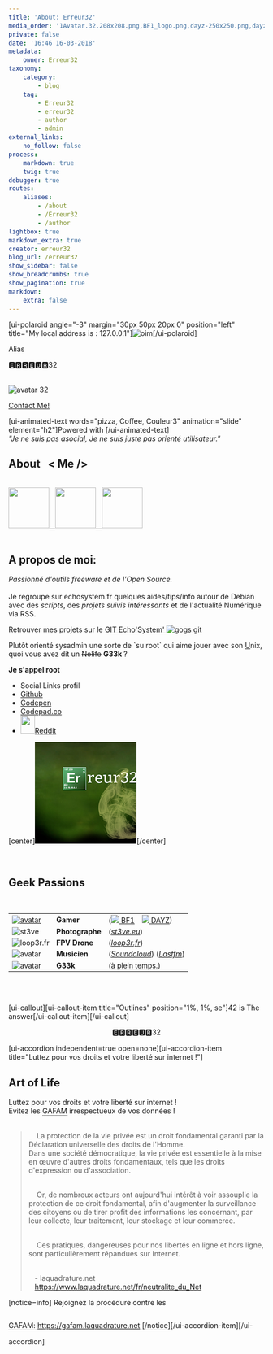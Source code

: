 ```yaml
---
title: 'About: Erreur32'
media_order: '1Avatar.32.208x208.png,BF1_logo.png,dayz-250x250.png,dayz-avatar-rond.jpg,dayz-avatar-rond2O.png,dayz-images.jpg,dayz-logo-gradient-transparent.png,dayz-rond_14262.png,DayZ-trans.png,dayz_by_polishxcii-d52gc2r.png,default_avatar_250349.png,echo-sysmin.gif,Erreur32-avatar-p.jpg,git-favicon.png,icontexto-inside-reddit-1.png,muzh.jpg,photo.jpg,Dayz black bane.jpg,1Avatar.32.rond.png,canvas_echosystem.png,1avat-GAMER-trans.png,screen.png,photo 4.JPG,wg.jpg,886521_music_512x512.png,image123s.jpg,images-guitar.jpg,bf1-carre.jpg,direct.png,favicon-loop3r.png,favicon-loop3r-trans.png,logo-loop3r.png,_canvas323_erreur32.png,_canvas_erreur32.png,st3v32.png'
private: false
date: '16:46 16-03-2018'
metadata:
    owner: Erreur32
taxonomy:
    category:
        - blog
    tag:
        - Erreur32
        - erreur32
        - author
        - admin
external_links:
    no_follow: false
process:
    markdown: true
    twig: true
debugger: true
routes:
    aliases:
        - /about
        - /Erreur32
        - /author
lightbox: true
markdown_extra: true
creator: erreur32
blog_url: /erreur32
show_sidebar: false
show_breadcrumbs: true
show_pagination: true
markdown:
    extra: false
---
```


<script defer="" src="_page/console-log.js"></script>
<!--<link rel="stylesheet" href="_page/css/spectre.css">
a:link, a:visited {
  color: #82AAE7;
  text-decoration: none;
/* text-shadow: -1px -1px 0px #555;*/
 /* font-family: Lato, Arial, Helvetica, sans-serif;*/
 font: 17px/1.5 "Lato", sans-serif;
 font-weight: bold;
 font-size: 16px;
}

 a:hover {
  color: #ff3300;
      text-shadow: -1px -1px 0px #555;
}
@import url(https://fonts.googleapis.com/css?family=Josefin+Sans:300,400);
body, html {
  height: 100%;
  margin: 0;
  font: 15px/1.5 "Lato", sans-serif;
  /*color: #777;*/
 color: #50596c;    
}
-->
<style>

/* button */ 
.btn {
  border: 2px solid black;
  border-radius: 5px;
  background-color: white;
  color: black;
  padding: 14px 28px;
  font-size: 12px;
  cursor: pointer;
}
/* Gray */
.default {
  border-color: #e7e7e7;
  color: black;
}
.default:hover {
  background: #e7e7e7;
}
/* Green */
.success {
  border-color: #4CAF50;
  color: green;
}
.success:hover {
  background-color: #4CAF50;
  color: white;
}
/* Blue */
.info {
  border-color: #2196F3;
  color: dodgerblue
}
.info:hover {
  background: #2196F3;
  color: white;
}
/* Orange */
.warning {
  border-color: #ff9800;
  color: orange;
}
.warning:hover {
  background: #ff9800;
  color: white;
}
/* Red */
.danger {
  border-color: #f44336;
  color: red
}
.danger:hover {
  background: #f44336;
  color: white;
}
.tooltip {
    position: relative;
    display: inline-block;
    border-bottom: 1px dotted black;
}
.tooltip .tooltiptext {
    visibility: hidden;
    width: 120px;
    background-color: #555;
    color: #fff;
    text-align: center;
    border-radius: 6px;
    padding: 5px 0;
    position: absolute;
    z-index: 1;
    bottom: 125%;
    left: 50%;
    margin-left: -60px;
    opacity: 0;
    transition: opacity 0.3s;
}
.tooltip .tooltiptext::after {
    content: "";
    position: absolute;
    top: 100%;
    left: 50%;
    margin-left: -5px;
    border-width: 5px;
    border-style: solid;
    border-color: #555 transparent transparent transparent;
}
.tooltip:hover .tooltiptext {
    visibility: visible;
    opacity: 1;
}
</style>
 <link rel="icon" type="image/png" href="https://echosystem.fr/favicon.png" />
 
<article>
<div class="container">
[ui-polaroid angle="-3" margin="30px 50px 20px 0" position="left" title="My local address is :  127.0.0.1"]<img src="erreur32/Erreur32-avatar-p.jpg" alt="oim" width="200" height="300" />[/ui-polaroid]
<br>
<p>Alias</p>
<div class="alt">
<p> 🅴🆁🆁🅴🆄🆁32  </p><br>
    <img src="../../user/pages/01.home/avatar-9152.gif" alt="avatar 32" />
 <br>   
</div>
    
<a class="button1 scrolly" href="https://contact.echosystem.fr">Contact Me!</a> 
    
  [ui-animated-text words="pizza, Coffee, Couleur3" animation="slide" element="h2"]Powered with [/ui-animated-text]  
   <i>"Je ne suis pas asocial, Je ne suis juste pas orienté utilisateur."</i>
</article>

<div class="4u$ 12u$(mobile)">   
<article class="item">
    <h2 id="mcetoc_1c8ut87rk3">About &nbsp;&nbsp;&lt; Me /&gt;</h2> 
 <br>
<a class="image" href="https://erreur32.echosystem.fr/"><img src="erreur32/st3v32.png" width="80" height="80" /> &nbsp; <img src="erreur32/echo-sysmin.gif"  width="80" height="80" /> &nbsp; <img src="erreur32/_canvas323_erreur32.png"  width="80" height="80" /></a>   
<!--
<a class="image" href="https://erreur32.echosystem.fr/"><img src="erreur32/1Avatar.32.rond.png" alt="avatar" width="90" height="90" />   </a>
<a class="image" href="https://erreur32.echosystem.fr/"><img src="erreur32/muzh.jpg"  alt="avatar" width="80" height="80"  />    </a>
<a class="image" href="https://erreur32.echosystem.fr/"><img src="erreur32/icontexto-inside-reddit-1.png"  alt="avatar" width="80" height="80"  /> </a>
  -->
 <br><br>
    <h2> A propos de moi:</h2>    
<div><i>Passionné d'outils freeware  et de l'Open Source.</i> <br></div>
<br>
<div>Je regroupe sur echosystem.fr quelques aides/tips/info  autour de Debian avec des <i>scripts</i>, des <i>projets suivis intéressants</i>  et de l'actualité Numérique via RSS.</div>
<p> Retrouver mes projets sur le <a href="https://git.echosystem.fr/explore/repos">GIT Echo'System'  <img src="erreur32/git-favicon.png" alt="gogs git" width="20" height="20"    /></a></p>

<p>   Plutôt orienté sysadmin une sorte de `su root` qui aime jouer avec son <u>U</u>nix, quoi  vous avez dit un  <span style="text-decoration: line-through;">Nolife</span> <strong> G33k </strong>?</p>
    
<i class="fas fa-quote-left"></i> <strong>  Je s'appel root </strong>  <i class="fas fa-quote-right"></i>

<ul class="menu">
<li class="divider" data-content="Social Links profil">Social Links profil</li>
<li class="menu-item"><a href="https://github.com/Erreur32">Github</a></li>
<li class="menu-item"><a href="https://github.com/Erreur32">Codepen</a></li>
<li class="menu-item"> <a href="https://codepad.co/Erreur32">Codepad.co</a></li>
<li class="menu-item"><a class="image" align="middle" href="https://www.reddit.com/user/Erreur32/"><img src="https://echosystem.fr/images/1/c/2/d/0/1c2d0901763e91b17e6ff89cdefca6be98d8614f-direct.png?g-ab6efe62" width="28" height="35" />Reddit</a> </li>
 </ul>

 
 [center]![](_canvas323_erreur32.png)[/center]
 <p>&nbsp;</p>
 <div>
    <h2>Geek Passions</h2><br>
     <table border="0" cellpadding="10" cellspacing="1" style="width: 650px;">
	<tbody>
		<tr>
			<td><a href="https://steamcommunity.com/id/Alien32/"><img src="erreur32/1avat-GAMER-trans.png" alt="avatar" width="42" height="42" /></a></td>
			<td><b>Gamer</b></td>
			<td>(<a href="https://www.battlefield.com/fr-fr"><img src="erreur32/bf1-carre.jpg"   width="18"    /> BF1</a>&nbsp;  &nbsp; <a href="https://dayz.echosystem.fr"><img src="erreur32/Dayz%20black%20bane.jpg"  style="max-width:9%; max-height:12%;" /> DAYZ</a>)</td>
		</tr>
		<tr>
			<td><img src="erreur32/screen.png" alt="st3ve"  width="70"  /> </td>
			<td><b>Photographe</b></td>
			<td>(<i><a href="https://st3ve.eu">st3ve.eu</a></i>)</td>
		</tr>
		<tr>
			<td><img src="erreur32/favicon-loop3r.png" alt="loop3r.fr" width="50"  /></td>
			<td><b>FPV Drone</b></td>
			<td>(<i><a href="https://loop3r.fr">loop3r.fr</a></i>)</td>
		</tr>
		<tr>
			<td><img src="erreur32/image123s.jpg"  alt="avatar" width="60" height="54"  /> </td>
			<td><b>Musicien</b></td>
			<td>(<i><a href="https://soundcloud.com/erreur32">Soundcloud</a></i>) (<i><a href="/erreur32/lastfm">Lastfm</a></i>)</td>
		</tr>
		<tr>
			<td><img src="erreur32/photo.jpg"  alt="avatar" width="54" height="54"  /></td>
			<td><b>G33k</b></td>
			<td>(<a href="https://echosystem.fr/articles/nimp">à plein temps.</a>)</td>
		</tr>
	</tbody>
</table>
<p>&nbsp;</p>
<br>[ui-callout][ui-callout-item title="Outlines" position="1%, 1%, se"]42 is The answer[/ui-callout-item][/ui-callout]
<p align=middle>&nbsp;  🅴🆁🆁🅴🆄🆁32  &nbsp;</p>
</div>
    
<div class="4u$ 12u$(mobile)">
[ui-accordion independent=true open=none][ui-accordion-item title="Luttez pour vos droits et votre liberté sur internet !"]
<h2>  Art of Life</h2>
 <span class="label label-primary">  Luttez pour vos droits et votre liberté sur internet !</span>
   <br> Évitez les   <div class="tooltip">GAFAM<span class="tooltiptext"> Google , Apple , Facebook , Amazon , Microsoft</span></div> irrespectueux de vos données !
<br>  <br> 
 
<blockquote>
  &nbsp;&nbsp;&nbsp; La protection de la vie privée est un droit fondamental garanti par la Déclaration universelle des droits de l'Homme.   <br>
  Dans une société démocratique, la vie privée est essentielle à la mise en œuvre d'autres droits fondamentaux,
  tels que les droits d'expression ou d'association.   <br><br>
    
  &nbsp;&nbsp;&nbsp; Or, de nombreux acteurs ont aujourd'hui intérêt à voir assouplie la protection de ce droit fondamental,
  afin d'augmenter la surveillance des citoyens ou de tirer profit des informations les concernant, 
  par leur collecte, leur traitement, leur stockage et leur commerce.    <br><br>
    
  &nbsp;&nbsp;&nbsp;  Ces pratiques, dangereuses pour nos libertés en ligne et hors ligne, sont particulièrement répandues sur Internet. <br><br>
  
  &nbsp;&nbsp;  - laquadrature.net   <br>&nbsp;&nbsp;&nbsp;<a href="https://www.laquadrature.net/fr/neutralite_du_Net">https://www.laquadrature.net/fr/neutralite_du_Net</a>
</blockquote>
<p>[notice=info]   Rejoignez la procédure contre les <p class="tooltip">GAFAM<span class="tooltiptext">Google , Apple , Facebook , Amazon , Microsoft</span>:  <a href="https://gafam.laquadrature.net">https://gafam.laquadrature.net</a> [/notice]</p>[/ui-accordion-item][/ui-accordion]

<!--
//Powered by 🅴🆁🆁🅴🆄🆁32 
           _                        

         oooooooooooo           oooo                                                    .
        `888'     `8           `888                                                  .o8
         888          .ooooo.   888 .oo.    .ooooo.   .oooo.o oooo    ooo  .oooo.o .o888oo  .ooooo.  ooo. .oo.  .oo.
         888oooo8    d88' `"Y8  888P"Y88b  d88' `88b d88(  "8  `88.  .8'  d88(  "8   888   d88' `88b `888P"Y88bP"Y88b
         888    "    888        888   888  888   888 `"Y88b.    `88..8'   `"Y88b.    888   888ooo888  888   888   888
         888       o 888   .o8  888   888  888   888 o.  )88b    `888'    o.  )88b   888 . 888    .o  888   888   888
        o888ooooood8 `Y8bod8P' o888o o888o `Y8bod8P' 8""888P'     .8'     8""888P'   "888" `Y8bod8P' o888o o888o o888o
                                                      .o..P'
                                                      `Y8P'


-->
